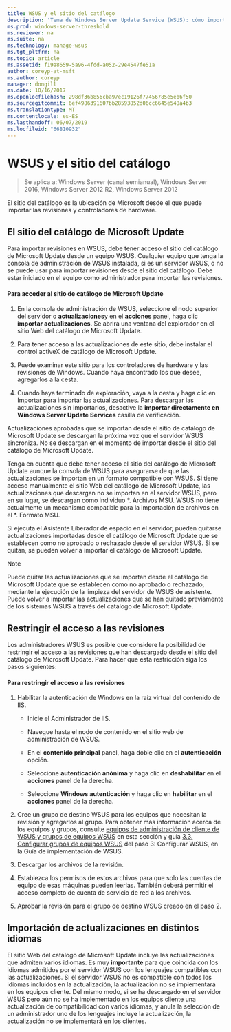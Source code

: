 ```yaml
---
title: WSUS y el sitio del catálogo
description: 'Tema de Windows Server Update Service (WSUS): cómo importar revisiones en WSUS accediendo el sitio del catálogo de Microsoft Update'
ms.prod: windows-server-threshold
ms.reviewer: na
ms.suite: na
ms.technology: manage-wsus
ms.tgt_pltfrm: na
ms.topic: article
ms.assetid: f19a8659-5a96-4fdd-a052-29e4547fe51a
author: coreyp-at-msft
ms.author: coreyp
manager: dongill
ms.date: 10/16/2017
ms.openlocfilehash: 298df36b856cba97ec19126f77456785e5eb6f50
ms.sourcegitcommit: 6ef4986391607bb28593852d06cc6645e548a4b3
ms.translationtype: MT
ms.contentlocale: es-ES
ms.lasthandoff: 06/07/2019
ms.locfileid: "66810932"
---
```

# <a name="wsus-and-the-catalog-site"></a>WSUS y el sitio del catálogo

>Se aplica a: Windows Server (canal semianual), Windows Server 2016, Windows Server 2012 R2, Windows Server 2012

El sitio del catálogo es la ubicación de Microsoft desde el que puede importar las revisiones y controladores de hardware.

## <a name="the-microsoft-update-catalog-site"></a>El sitio del catálogo de Microsoft Update
Para importar revisiones en WSUS, debe tener acceso el sitio del catálogo de Microsoft Update desde un equipo WSUS. Cualquier equipo que tenga la consola de administración de WSUS instalada, si es un servidor WSUS, o no se puede usar para importar revisiones desde el sitio del catálogo. Debe estar iniciado en el equipo como administrador para importar las revisiones.

#### <a name="to-access-the-microsoft-update-catalog-site"></a>Para acceder al sitio de catálogo de Microsoft Update

1.  En la consola de administración de WSUS, seleccione el nodo superior del servidor o **actualizaciones**y en el **acciones** panel, haga clic **importar actualizaciones**. Se abrirá una ventana del explorador en el sitio Web del catálogo de Microsoft Update.

2.  Para tener acceso a las actualizaciones de este sitio, debe instalar el control activeX de catálogo de Microsoft Update.

3.  Puede examinar este sitio para los controladores de hardware y las revisiones de Windows. Cuando haya encontrado los que desee, agregarlos a la cesta.

4.  Cuando haya terminado de exploración, vaya a la cesta y haga clic en Importar para importar las actualizaciones. Para descargar las actualizaciones sin importarlos, desactive la **importar directamente en Windows Server Update Services** casilla de verificación.

Actualizaciones aprobadas que se importan desde el sitio de catálogo de Microsoft Update se descargan la próxima vez que el servidor WSUS sincroniza. No se descargan en el momento de importar desde el sitio del catálogo de Microsoft Update.

Tenga en cuenta que debe tener acceso el sitio del catálogo de Microsoft Update aunque la consola de WSUS para asegurarse de que las actualizaciones se importan en un formato compatible con WSUS. Si tiene acceso manualmente el sitio Web del catálogo de Microsoft Update, las actualizaciones que descargan no se importan en el servidor WSUS, pero en su lugar, se descargan como individuo *. Archivos MSU. WSUS no tiene actualmente un mecanismo compatible para la importación de archivos en el \*. Formato MSU.

Si ejecuta el Asistente Liberador de espacio en el servidor, pueden quitarse actualizaciones importadas desde el catálogo de Microsoft Update que se establecen como no aprobado o rechazado desde el servidor WSUS. Si se quitan, se pueden volver a importar el catálogo de Microsoft Update.

> [!NOTE]
> Puede quitar las actualizaciones que se importan desde el catálogo de Microsoft Update que se establecen como no aprobado o rechazado, mediante la ejecución de la limpieza del servidor de WSUS de asistente. Puede volver a importar las actualizaciones que se han quitado previamente de los sistemas WSUS a través del catálogo de Microsoft Update.

## <a name="restricting-access-to-hotfixes"></a>Restringir el acceso a las revisiones
Los administradores WSUS es posible que considere la posibilidad de restringir el acceso a las revisiones que han descargado desde el sitio del catálogo de Microsoft Update. Para hacer que esta restricción siga los pasos siguientes:

#### <a name="to-restrict-access-to-hotfixes"></a>Para restringir el acceso a las revisiones

1.  Habilitar la autenticación de Windows en la raíz virtual del contenido de IIS.

    -   Inicie el Administrador de IIS.

    -   Navegue hasta el nodo de contenido en el sitio web de administración de WSUS.

    -   En el **contenido principal** panel, haga doble clic en el **autenticación** opción.

    -   Seleccione **autenticación anónima** y haga clic en **deshabilitar** en el **acciones** panel de la derecha.

    -   Seleccione **Windows autenticación** y haga clic en **habilitar** en el **acciones** panel de la derecha.

2.  Cree un grupo de destino WSUS para los equipos que necesitan la revisión y agregarlos al grupo. Para obtener más información acerca de los equipos y grupos, consulte [equipos de administración de cliente de WSUS y grupos de equipos WSUS](managing-wsus-client-computers-and-wsus-computer-groups.md) en esta sección y guía [3.3. Configurar grupos de equipos WSUS](../deploy/2-configure-wsus.md#23-configure-wsus-computer-groups) del paso 3: Configurar WSUS, en la Guía de implementación de WSUS.

3.  Descargar los archivos de la revisión.

4.  Establezca los permisos de estos archivos para que solo las cuentas de equipo de esas máquinas pueden leerlas. También deberá permitir el acceso completo de cuenta de servicio de red a los archivos.

5.  Aprobar la revisión para el grupo de destino WSUS creado en el paso 2.

## <a name="importing-updates-in-different-languages"></a>Importación de actualizaciones en distintos idiomas
El sitio Web del catálogo de Microsoft Update incluye las actualizaciones que admiten varios idiomas. Es muy **importante** para que coincida con los idiomas admitidos por el servidor WSUS con los lenguajes compatibles con las actualizaciones. Si el servidor WSUS no es compatible con todos los idiomas incluidos en la actualización, la actualización no se implementará en los equipos cliente. Del mismo modo, si se ha descargado en el servidor WSUS pero aún no se ha implementado en los equipos cliente una actualización de compatibilidad con varios idiomas, y anula la selección de un administrador uno de los lenguajes incluye la actualización, la actualización no se implementará en los clientes.
